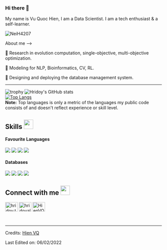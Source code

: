 ### Hi there 👋

My name is Vu Quoc Hien, I am a Data Scientist. I am a tech enthusiast & a self-learner.

<p align="left"> <img src="https://komarev.com/ghpvc/?username=NeiH4207" alt="NeiH4207" /> </p>

About me -->

🌱 Research in evolution computation, single-objective, multi-objective optimization.

👯 Modeling for NLP, Bioinformatics, CV, RL.

🥅 Designing and deploying the database management system.

-------

![trophy](https://github-profile-trophy.vercel.app/?username=NeiH4207&row=1&no-bg=true)
![Hridoy's GitHub stats](https://github-readme-stats.vercel.app/api?username=NeiH4207&show_icons=true&count_private=true) </br>
[![Top Langs](https://github-readme-stats.vercel.app/api/top-langs/?username=NeiH4207&layout=compact)](https://github.com/NeiH4207)
</br>
<b>Note:</b> Top languages is only a metric of the languages my public code consists of and doesn't reflect experience or skill level.

## Skills <img src="https://media.giphy.com/media/iY8CRBdQXODJSCERIr/giphy.gif" width="30px">&nbsp; 

<h4> Favourite Languages </h4>
<span> 
  <img src="https://img.shields.io/badge/Python-E34F26?style=for-the-badge&logo=python&logoColor=white">
  <img src="https://img.shields.io/badge/C%2B%2B-00599C?style=for-the-badge&logo=c%2B%2B&logoColor=white">
  <img src="https://img.shields.io/badge/C-00599C?style=for-the-badge&logo=c&logoColor=white">
  <img src="https://img.shields.io/badge/Java-ED8B00?style=for-the-badge&logo=java&logoColor=white">
</span>

<h4> Databases </h4>
<span>
  <img src="https://img.shields.io/badge/MySQL-00000F?style=for-the-badge&logo=mysql&logoColor=white">
  <img src="https://img.shields.io/badge/PosgreSQL-00000F?style=for-the-badge&logo=postgres&logoColor=white">
  <img src="https://img.shields.io/badge/SparkSQL-00599C?style=for-the-badge&logo=spark&logoColor=orange">
  <img src="https://img.shields.io/badge/MongoDB-4EA94B?style=for-the-badge&logo=mongodb&logoColor=white">
</span>

## Connect with me <img src="https://media.giphy.com/media/iY8CRBdQXODJSCERIr/giphy.gif" width="30px">
<a href="https://fb.com/NeiH4207" target="blank"><img align="center" src="https://raw.githubusercontent.com/rahuldkjain/github-profile-readme-generator/master/src/images/icons/Social/facebook.svg" alt="hridoy.the.hazard10" height="30" width="40" /></a>
<a href="https://instagram.com/neih4207" target="blank"><img align="center" src="https://raw.githubusercontent.com/rahuldkjain/github-profile-readme-generator/master/src/images/icons/Social/instagram.svg" alt="hridoyalhazard" height="30" width="40" /></a>
<a href="https://github.com/NeiH4207" target="blank"><img align="center" src="https://raw.githubusercontent.com/rahuldkjain/github-profile-readme-generator/master/src/images/icons/Social/github.svg" alt="HienVQ" height="30" width="40" /></a>
    
<br>


-----
Credits: [Hien VQ](https://github.com/NeiH4207)

Last Edited on: 06/02/2022
